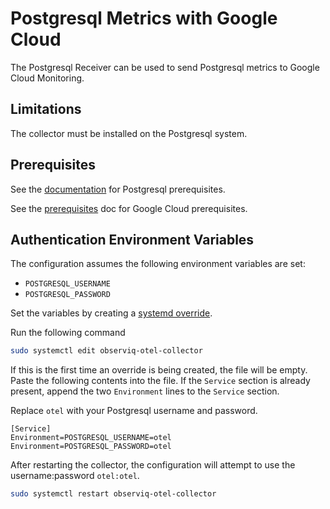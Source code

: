 # Postgresql Metrics with Google Cloud

The Postgresql Receiver can be used to send Postgresql metrics to Google Cloud Monitoring.

## Limitations

The collector must be installed on the Postgresql system.

## Prerequisites

See the [documentation](https://github.com/observIQ/bindplane-agent/blob/main/docs/receivers.md) for Postgresql prerequisites.

See the [prerequisites](../README.md) doc for Google Cloud prerequisites.

## Authentication Environment Variables

The configuration assumes the following environment variables are set:
- `POSTGRESQL_USERNAME`
- `POSTGRESQL_PASSWORD`

Set the variables by creating a [systemd override](https://wiki.archlinux.org/title/systemd#Replacement_unit_files).

Run the following command
```bash
sudo systemctl edit observiq-otel-collector
```

If this is the first time an override is being created, the file will be empty. Paste the following contents into the file. If the `Service` section is already present, append the two `Environment` lines to the `Service` section.

Replace `otel` with your Postgresql username and password.
```
[Service]
Environment=POSTGRESQL_USERNAME=otel
Environment=POSTGRESQL_PASSWORD=otel
```

After restarting the collector, the configuration will attempt to use the username:password `otel:otel`.

```bash
sudo systemctl restart observiq-otel-collector
```
